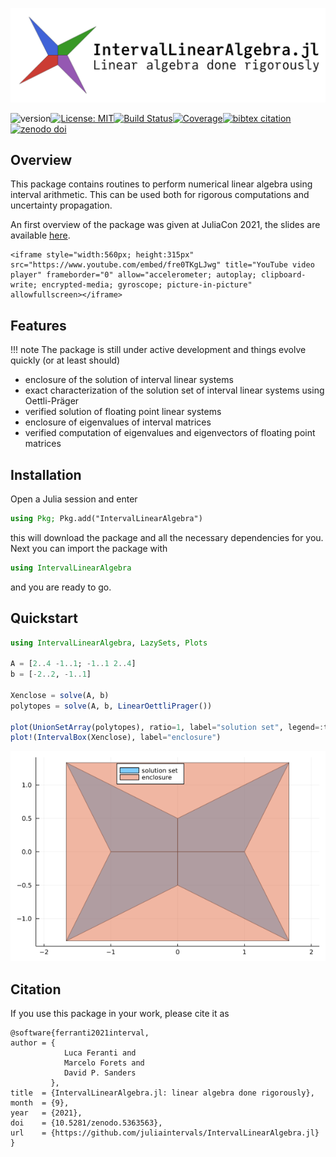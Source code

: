 ![](assets/logo-text.svg)

![version](https://img.shields.io/github/v/release/juliaintervals/IntervalLinearAlgebra.jl)[![License: MIT](https://img.shields.io/badge/License-MIT-yellow.svg)](https://github.com/lucaferranti/IntervalLinearAlgebra.jl/blob/main/LICENSE)[![Build Status](https://github.com/juliaintervals/IntervalLinearAlgebra.jl/workflows/CI/badge.svg)](https://github.com/juliaintervals/IntervalLinearAlgebra.jl/actions)[![Coverage](https://codecov.io/gh/juliaintervals/IntervalLinearAlgebra.jl/branch/main/graph/badge.svg?token=mgCzKMPiwK)](https://codecov.io/gh/juliaintervals/IntervalLinearAlgebra.jl)[![bibtex citation](https://img.shields.io/badge/bibtex-citation-green)](#Citation)[![zenodo doi](https://img.shields.io/badge/zenodo-DOI-blue)](https://doi.org/10.5281/zenodo.5363563)

## Overview

This package contains routines to perform numerical linear algebra using interval arithmetic. This can be used both for rigorous computations and uncertainty propagation.

An first overview of the package was given at JuliaCon 2021, the slides are available [here](https://github.com/lucaferranti/ILAjuliacon2021).

```@raw html
<iframe style="width:560px; height:315px" src="https://www.youtube.com/embed/fre0TKgLJwg" title="YouTube video player" frameborder="0" allow="accelerometer; autoplay; clipboard-write; encrypted-media; gyroscope; picture-in-picture" allowfullscreen></iframe>
```

## Features

!!! note 
    The package is still under active development and things evolve quickly (or at least should)

- enclosure of the solution of interval linear systems
- exact characterization of the solution set of interval linear systems using Oettli-Präger
- verified solution of floating point linear systems
- enclosure of eigenvalues of interval matrices
- verified computation of eigenvalues and eigenvectors of floating point matrices

## Installation

Open a Julia session and enter

```julia
using Pkg; Pkg.add("IntervalLinearAlgebra")
```

this will download the package and all the necessary dependencies for you. Next you can import the package with

```julia
using IntervalLinearAlgebra
```

and you are ready to go.

## Quickstart

```julia
using IntervalLinearAlgebra, LazySets, Plots

A = [2..4 -1..1; -1..1 2..4]
b = [-2..2, -1..1]

Xenclose = solve(A, b)
polytopes = solve(A, b, LinearOettliPrager())

plot(UnionSetArray(polytopes), ratio=1, label="solution set", legend=:top)
plot!(IntervalBox(Xenclose), label="enclosure")
```

![quickstart-example](assets/quickstart.png)

## Citation

If you use this package in your work, please cite it as

```
@software{ferranti2021interval,
author = {
            Luca Feranti and
            Marcelo Forets and
            David P. Sanders
         },
title  = {IntervalLinearAlgebra.jl: linear algebra done rigorously},
month  = {9},
year   = {2021},
doi    = {10.5281/zenodo.5363563},
url    = {https://github.com/juliaintervals/IntervalLinearAlgebra.jl}
}
```
